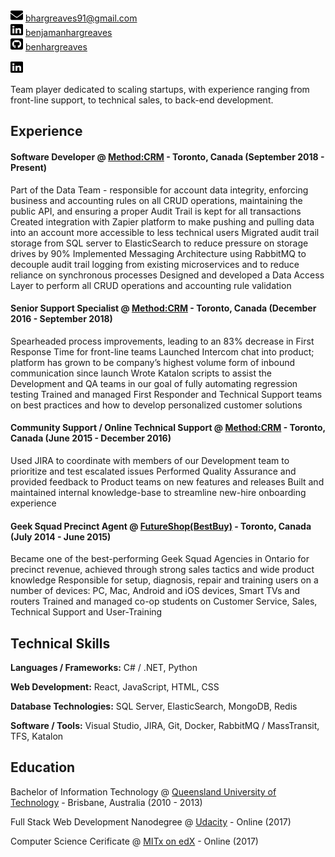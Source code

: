 <img src="images\envelope-solid.svg" width="20" height="20" class="filter-yellow"> [bhargreaves91@gmail.com](mailto:bhargreaves91@gmail.com)  
<img src="images\linkedin-brands.svg" width="20" height="20"> [benjamanhargreaves](https://www.linkedin.com/in/benjamanhargreaves/)  
<img src="images\github-square-brands.svg" width="20" height="20">  [benhargreaves](https://github.com/benhargreaves)  

<span class="linkedin-blue">
    <img src="images\linkedin-brands.svg" width="20" height="20">   
</span>

Team player dedicated to scaling startups, with experience ranging from front-line support, to technical sales, to back-end development.

## Experience

#### Software Developer @ [Method:CRM](https://www.method.me/) - Toronto, Canada (September 2018 - Present)
Part of the Data Team - responsible for account data integrity, enforcing business and accounting rules on all CRUD operations, maintaining the public API, and ensuring a proper Audit Trail is kept for all transactions
Created integration with Zapier platform to make pushing and pulling data into an account more accessible to less technical users
Migrated audit trail storage from SQL server to ElasticSearch to reduce pressure on storage drives by 90%
Implemented Messaging Architecture using RabbitMQ to decouple audit trail logging from existing microservices and to reduce reliance on synchronous processes
Designed and developed a Data Access Layer to perform all CRUD operations and accounting rule validation

#### Senior Support Specialist @ [Method:CRM](https://www.method.me/) - Toronto, Canada (December 2016 - September 2018)
Spearheaded process improvements, leading to an 83% decrease in First Response Time for front-line teams
Launched Intercom chat into product; platform has grown to be company’s highest volume form of inbound communication since launch
Wrote Katalon scripts to assist the Development and QA teams in our goal of fully automating regression testing
Trained and managed First Responder and Technical Support teams on best practices and how to develop personalized customer solutions

#### Community Support / Online Technical Support @ [Method:CRM](https://www.method.me/) - Toronto, Canada (June 2015 - December 2016)
Used JIRA to coordinate with members of our Development team to prioritize and test escalated issues
Performed Quality Assurance and provided feedback to Product teams on new features and releases
Built and maintained internal knowledge-base to streamline new-hire onboarding experience

#### Geek Squad Precinct Agent @ [FutureShop(BestBuy)](http://futureshop.ca/) - Toronto, Canada (July 2014 - June 2015)
Became one of the best-performing Geek Squad Agencies in Ontario for precinct revenue, achieved through strong sales tactics and wide product knowledge
Responsible for setup, diagnosis, repair and training users on a number of devices: PC, Mac, Android and iOS devices, Smart TVs and routers
Trained and managed co-op students on Customer Service, Sales, Technical Support and User-Training

## Technical Skills
**Languages / Frameworks:**
C# / .NET, Python

**Web Development:**
React, JavaScript, HTML, CSS

**Database Technologies:**
SQL Server, ElasticSearch, MongoDB, Redis

**Software / Tools:**
Visual Studio, JIRA, Git, Docker, RabbitMQ / MassTransit, TFS, Katalon

## Education
Bachelor of Information Technology @ [Queensland University of Technology](https://www.qut.edu.au/) - Brisbane, Australia (2010 - 2013)

Full Stack Web Development Nanodegree @ [Udacity](https://confirm.udacity.com/QFHFNKKV) - 
Online (2017)

Computer Science Cerificate @ [MITx on edX](https://courses.edx.org/certificates/a8fa66e1550b4ec6acc896fe5bc4b94e) - Online (2017)